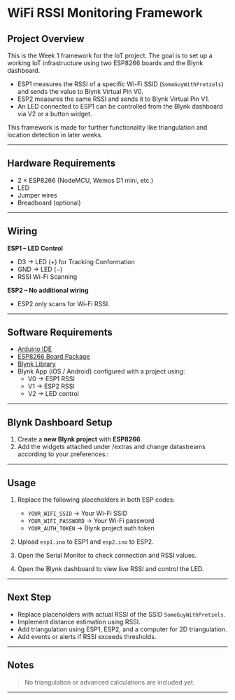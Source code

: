 # WiFi RSSI Monitoring Framework

## Project Overview
This is the Week 1 framework for the IoT project. The goal is to set up a working IoT infrastructure using two ESP8266 boards and the Blynk dashboard.  

- ESP1 measures the RSSI of a specific Wi-Fi SSID (`SomeGuyWithPretzels`) and sends the value to Blynk Virtual Pin V0.
- ESP2 measures the same RSSI and sends it to Blynk Virtual Pin V1.
- An LED connected to ESP1 can be controlled from the Blynk dashboard via V2 or a button widget.

This framework is made for further functionality like triangulation and location detection in later weeks.

---

## Hardware Requirements
- 2 × ESP8266 (NodeMCU, Wemos D1 mini, etc.)
- LED
- Jumper wires
- Breadboard (optional)

---

## Wiring

**ESP1 – LED Control**
- D3 → LED (+) for Tracking Conformation
- GND → LED (−)
- RSSI Wi-Fi Scanning

**ESP2 – No additional wiring**  
- ESP2 only scans for Wi-Fi RSSI.

---

## Software Requirements
- [Arduino IDE](https://www.arduino.cc/en/software)
- [ESP8266 Board Package](https://arduino.esp8266.com/stable/package_esp8266com_index.json)
- [Blynk Library](https://github.com/blynkkk/blynk-library)
- Blynk App (iOS / Android) configured with a project using:
  - V0 → ESP1 RSSI  
  - V1 → ESP2 RSSI  
  - V2 → LED control

---

## Blynk Dashboard Setup

1. Create a **new Blynk project** with **ESP8266**.  
2. Add the widgets attached under /extras and change datastreams according to your preferences.: 

---

## Usage

1. Replace the following placeholders in both ESP codes:
   - `YOUR_WIFI_SSID` → Your Wi-Fi SSID
   - `YOUR_WIFI_PASSWORD` → Your Wi-Fi password
   - `YOUR_AUTH_TOKEN` → Blynk project auth token

2. Upload `esp1.ino` to ESP1 and `esp2.ino` to ESP2.  
3. Open the Serial Monitor to check connection and RSSI values.  
4. Open the Blynk dashboard to view live RSSI and control the LED.  

---

## Next Step
- Replace placeholders with actual RSSI of the SSID `SomeGuyWithPretzels`.  
- Implement distance estimation using RSSI.  
- Add triangulation using ESP1, ESP2, and a computer for 2D triangulation.  
- Add events or alerts if RSSI exceeds thresholds.

---

## Notes
> No triangulation or advanced calculations are included yet.  

---

